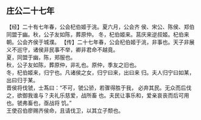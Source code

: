 ## 庄公二十七年

【经】二十有七年春，公会杞伯姬于洮。夏六月，公会齐
侯、宋公、陈侯、郑伯同盟于幽。秋，公子友如陈，葬原仲。
冬，杞伯姬来。莒庆来逆叔姬。杞伯来朝。公会齐侯于城濮。
【传】二十七年春，公会杞伯姬于洮，非事也。天子非展
义不巡守，诸侯非民事不举，卿非君命不越竟。  
夏，同盟于幽，陈，郑服也。  
秋，公子友如陈，葬原仲，非礼也。原仲，季友之旧也。  
冬，杞伯姬来，归宁也。凡诸侯之女，归宁曰来，出曰来
归。夫人归宁曰如某，出曰归于某。  
晋侯将伐虢，士蒍曰：“不可，虢公骄，若骤得胜于我，
必弃其民。无众而后伐之，欲御我谁与？夫礼乐慈爱，战所畜
也。夫民让事乐和，爱亲哀丧而后可用也。虢弗畜也，亟战将
饥。”  
王使召伯廖赐齐侯命，且请伐卫，以其立子颓也。  

